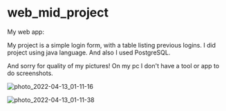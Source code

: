 # web_mid_project

My web app: 

My project is a simple login form, with a table listing previous logins. I did project using java language. And also I used PostgreSQL.

And sorry for quality of my pictures! On my pc I don't have a tool or app to do screenshots.

![photo_2022-04-13_01-11-16](https://user-images.githubusercontent.com/73532500/163036244-3e4c99fc-77e3-4f97-aef7-6d93d5f89649.jpg)

![photo_2022-04-13_01-11-38](https://user-images.githubusercontent.com/73532500/163036265-e630f000-cb3e-478a-af74-98502f235150.jpg)
